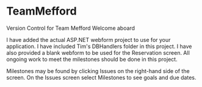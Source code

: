 # TeamMefford
Version Control for Team Mefford
Welcome aboard

I have added the actual ASP.NET webform project to use for your application.
I have included Tim's DBHandlers folder in this project.  I have also provided
a blank webform to be used for the Reservation screen.  All ongoing work to meet
the milestones should be done in this project.

Milestones may be found by clicking Issues on the right-hand side of the screen.
On the Issues screen select Milestones to see goals and due dates.
